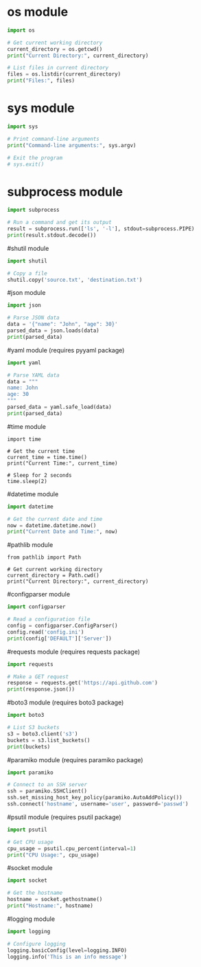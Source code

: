 
# os module

```python
import os

# Get current working directory
current_directory = os.getcwd()
print("Current Directory:", current_directory)

# List files in current directory
files = os.listdir(current_directory)
print("Files:", files)
```

# sys module
```python
import sys

# Print command-line arguments
print("Command-line arguments:", sys.argv)

# Exit the program
# sys.exit()
```

# subprocess module

```python
import subprocess

# Run a command and get its output
result = subprocess.run(['ls', '-l'], stdout=subprocess.PIPE)
print(result.stdout.decode())
```

#shutil module
```python
import shutil

# Copy a file
shutil.copy('source.txt', 'destination.txt')
```

#json module
```python
import json

# Parse JSON data
data = '{"name": "John", "age": 30}'
parsed_data = json.loads(data)
print(parsed_data)
```

#yaml module (requires pyyaml package)
```python
import yaml

# Parse YAML data
data = """
name: John
age: 30
"""
parsed_data = yaml.safe_load(data)
print(parsed_data)
```

#time module
```
import time

# Get the current time
current_time = time.time()
print("Current Time:", current_time)

# Sleep for 2 seconds
time.sleep(2)
```

#datetime module
```python
import datetime

# Get the current date and time
now = datetime.datetime.now()
print("Current Date and Time:", now)
```

#pathlib module
```
from pathlib import Path

# Get current working directory
current_directory = Path.cwd()
print("Current Directory:", current_directory)
```

#configparser module
```python
import configparser

# Read a configuration file
config = configparser.ConfigParser()
config.read('config.ini')
print(config['DEFAULT']['Server'])
```

#requests module (requires requests package)
```python
import requests

# Make a GET request
response = requests.get('https://api.github.com')
print(response.json())
```

#boto3 module (requires boto3 package)
```python
import boto3

# List S3 buckets
s3 = boto3.client('s3')
buckets = s3.list_buckets()
print(buckets)
```

#paramiko module (requires paramiko package)
```python
import paramiko

# Connect to an SSH server
ssh = paramiko.SSHClient()
ssh.set_missing_host_key_policy(paramiko.AutoAddPolicy())
ssh.connect('hostname', username='user', password='passwd')
```

#psutil module (requires psutil package)
```python
import psutil

# Get CPU usage
cpu_usage = psutil.cpu_percent(interval=1)
print("CPU Usage:", cpu_usage)
```

#socket module
```python
import socket

# Get the hostname
hostname = socket.gethostname()
print("Hostname:", hostname)
```

#logging module
```python
import logging

# Configure logging
logging.basicConfig(level=logging.INFO)
logging.info('This is an info message')
```

